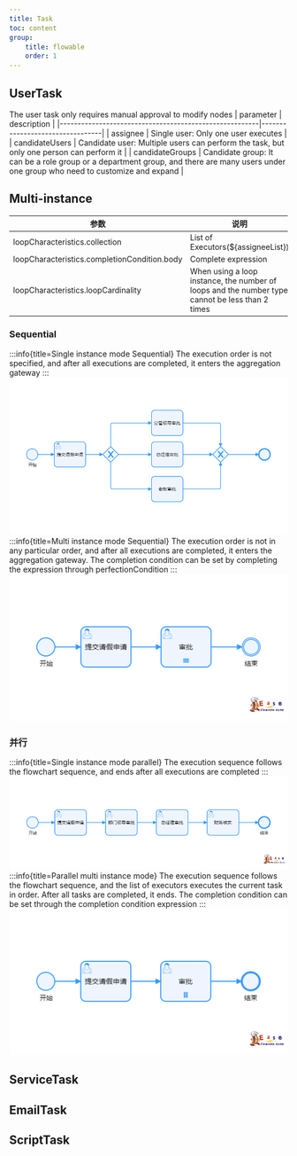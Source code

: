```yaml
---
title: Task
toc: content
group:
    title: flowable
    order: 1
---
```


## UserTask
<Badge type="info">The user task only requires manual approval to modify nodes</Badge>
|            parameter          |               description               |
|--------------------------------------------------------|---------------------------------|
| assignee | Single user: Only one user executes |
| candidateUsers | Candidate user: Multiple users can perform the task, but only one person can perform it |
| candidateGroups | Candidate group: It can be a role group or a department group, and there are many users under one group who need to customize and expand |

## Multi-instance

|            参数          |               说明               |
|--------------------------------------------------------|---------------------------------|
| loopCharacteristics.collection | List of Executors(${assigneeList}) |
| loopCharacteristics.completionCondition.body | Complete expression |
| loopCharacteristics.loopCardinality | When using a loop instance, the number of loops and the number type cannot be less than 2 times |

### Sequential
:::info{title=Single instance mode Sequential}
The execution order is not specified, and after all executions are completed, it enters the aggregation gateway
:::
![sequential](./image/sequential.png)
:::info{title=Multi instance mode Sequential}
The execution order is not in any particular order, and after all executions are completed, it enters the aggregation gateway. The completion condition can be set by completing the expression through perfectionCondition
:::
![sequential](./image/sequential_1.png)

### 并行
:::info{title=Single instance mode parallel}
The execution sequence follows the flowchart sequence, and ends after all executions are completed
:::
![sequential](./image/parallel.png)
:::info{title=Parallel multi instance mode}
The execution sequence follows the flowchart sequence, and the list of executors executes the current task in order. After all tasks are completed, it ends. The completion condition can be set through the completion condition expression
:::
![sequential](./image/parallel_1.png)

## ServiceTask
## EmailTask
## ScriptTask
